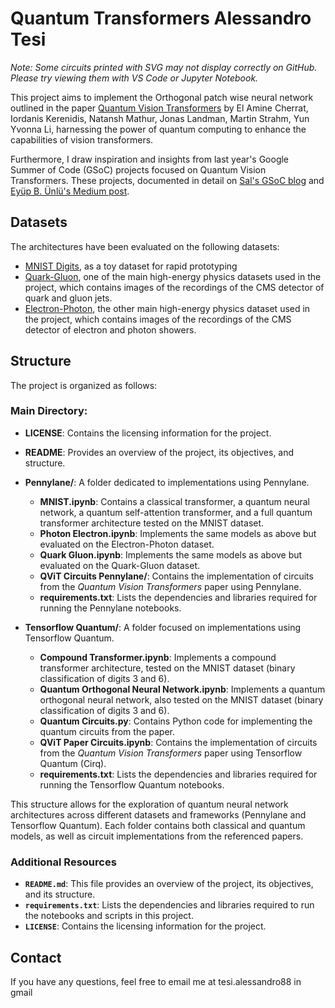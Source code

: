 # Quantum Transformers Alessandro Tesi
*Note: Some circuits printed with SVG may not display correctly on GitHub. Please try viewing them with VS Code or Jupyter Notebook.*

This project aims to implement the  Orthogonal patch wise neural network outlined in the paper [Quantum Vision Transformers](https://arxiv.org/abs/2209.08167) by El Amine Cherrat, Iordanis Kerenidis, Natansh Mathur, Jonas Landman, Martin Strahm, Yun Yvonna Li, harnessing the power of quantum computing to enhance the capabilities of vision transformers. 

Furthermore, I draw inspiration and insights from last year's Google Summer of Code (GSoC) projects focused on Quantum Vision Transformers. These projects, documented in detail on [Sal's GSoC blog](https://salcc.github.io/blog/gsoc23/) and [Eyüp B. Ünlü's Medium post](https://medium.com/@eyupb.unlu/gsoc-2023-with-ml4sci-quantum-transformer-for-high-energy-physics-analysis-final-report-cd9ed594e4a2).

## Datasets

The architectures have been evaluated on the following datasets:

- [MNIST Digits](http://yann.lecun.com/exdb/mnist/), as a toy dataset for rapid prototyping
- [Quark-Gluon](https://arxiv.org/abs/1902.08276), one of the main high-energy physics datasets used in the project, which contains images of the recordings of the CMS detector of quark and gluon jets.
- [Electron-Photon](https://arxiv.org/abs/1807.11916), the other main high-energy physics dataset used in the project, which contains images of the recordings of the CMS detector of electron and photon showers.

## Structure

The project is organized as follows:

### Main Directory:
- **LICENSE**: Contains the licensing information for the project.
- **README**: Provides an overview of the project, its objectives, and structure.
- **Pennylane/**: A folder dedicated to implementations using Pennylane.
  - **MNIST.ipynb**: Contains a classical transformer, a quantum neural network, a quantum self-attention transformer, and a full quantum transformer architecture tested on the MNIST dataset.
  - **Photon Electron.ipynb**: Implements the same models as above but evaluated on the Electron-Photon dataset.
  - **Quark Gluon.ipynb**: Implements the same models as above but evaluated on the Quark-Gluon dataset.
  - **QViT Circuits Pennylane/**: Contains the implementation of circuits from the *Quantum Vision Transformers* paper using Pennylane.
  - **requirements.txt**: Lists the dependencies and libraries required for running the Pennylane notebooks.

- **Tensorflow Quantum/**: A folder focused on implementations using Tensorflow Quantum.
  - **Compound Transformer.ipynb**: Implements a compound transformer architecture, tested on the MNIST dataset (binary classification of digits 3 and 6).
  - **Quantum Orthogonal Neural Network.ipynb**: Implements a quantum orthogonal neural network, also tested on the MNIST dataset (binary classification of digits 3 and 6).
  - **Quantum Circuits.py**: Contains Python code for implementing the quantum circuits from the paper.
  - **QViT Paper Circuits.ipynb**: Contains the implementation of circuits from the *Quantum Vision Transformers* paper using Tensorflow Quantum (Cirq).
  - **requirements.txt**: Lists the dependencies and libraries required for running the Tensorflow Quantum notebooks. 

This structure allows for the exploration of quantum neural network architectures across different datasets and frameworks (Pennylane and Tensorflow Quantum). Each folder contains both classical and quantum models, as well as circuit implementations from the referenced papers.

### Additional Resources

- **`README.md`**: This file provides an overview of the project, its objectives, and its structure.
- **`requirements.txt`**: Lists the dependencies and libraries required to run the notebooks and scripts in this project.
- **`LICENSE`**: Contains the licensing information for the project.

## Contact

If you have any questions, feel free to email me at tesi.alessandro88 in gmail
